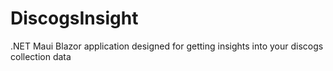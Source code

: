 # DiscogsInsight
.NET Maui Blazor application designed for getting insights into your discogs collection data
